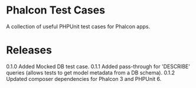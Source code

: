 # Phalcon Test Cases
A collection of useful PHPUnit test cases for Phalcon apps.

# Releases
0.1.0   Added Mocked DB test case.
0.1.1   Added pass-through for 'DESCRIBE' queries (allows tests to get model metadata from a DB schema).
0.1.2   Updated composer dependencies for Phalcon 3 and PHPUnit 6.
